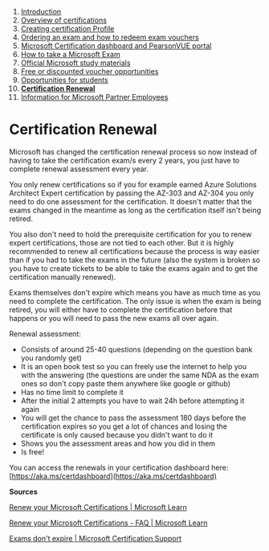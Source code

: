 1. [Introduction](1.%20Introduction.md)
2. [Overview of certifications](2.%20Overview%20of%20certifications.md)
3. [Creating certification Profile](3.%20Creating%20a%20certification%20profile.md)
4. [Ordering an exam and how to redeem exam vouchers](4.%20Ordering%20an%20exam%20and%20how%20to%20redeem%20exam%20vouchers.md)
5. [Microsoft Certification dashboard and PearsonVUE portal](5.%20Microsoft%20certification%20dashboard%20and%20PearsonVUE%20portal.md)
6. [How to take a Microsoft Exam](%20%20%20%20%20%20How%20to%20take%20Microsoft%20Exams.md)
7. [Official Microsoft study materials](7.%20Official%20Microsoft%20study%20materials.md)
8. [Free or discounted voucher opportunities](8.%20Free%20or%20discounted%20voucher%20opportunities.md)
9. [Opportunities for students](9.%20Opportunities%20for%20students.md)
10. [**Certification Renewal**](X.%20Certification%20renewal.md)
11. [Information for Microsoft Partner Employees](XI.%20Information%20for%20Microsoft%20Partner%20Employees.md)

# Certification Renewal

Microsoft has changed the certification renewal process so now instead of having to take the certification exam/s every 2 years, you just have to complete renewal assessment every year.

You only renew certifications so if you for example earned Azure Solutions Architect Expert certification by passing the AZ-303 and AZ-304 you only need to do one assessment for the certification. It doesn't matter that the exams changed in the meantime as long as the certification itself isn't being retired.

You also don't need to hold the prerequisite certification for you to renew expert certifications, those are not tied to each other. But it is highly recommended to renew all certifications because the process is way easier than if you had to take the exams in the future (also the system is broken so you have to create tickets to be able to take the exams again and to get the certification manually renewed).

Exams themselves don't expire which means you have as much time as you need to complete the certification. The only issue is when the exam is being retired, you will either have to complete the certification before that happens or you will need to pass the new exams all over again. 

Renewal assessment:

* Consists of around 25-40 questions (depending on the question bank you randomly get)
* It is an open book test so you can freely use the internet to help you with the answering (the questions are under the same NDA as the exam ones so don't copy paste them anywhere like google or github)
* Has no time limit to complete it
* After the initial 2 attempts you have to wait 24h before attempting it again
* You will get the chance to pass the assessment 180 days before the certification expires so you get a lot of chances and losing the certificate is only caused because you didn't want to do it
* Shows you the assessment areas and how you did in them
* Is free!

You can access the renewals in your certification dashboard here: [https://aka.ms/certdashboard](https://aka.ms/certdashboard)

**Sources**

[Renew your Microsoft Certifications | Microsoft Learn](https://learn.microsoft.com/en-us/certifications/renew-your-microsoft-certification)

[Renew your Microsoft Certifications - FAQ | Microsoft Learn](https://learn.microsoft.com/en-us/certifications/renew-your-microsoft-certification-faq)

[Exams don't expire | Microsoft Certification Support](https://trainingsupport.microsoft.com/en-us/mcp/forum/all/is-there-any-time-limit-to-complete-the/4e885c43-bcde-44ce-a685-f4c3adf9f4dc)

